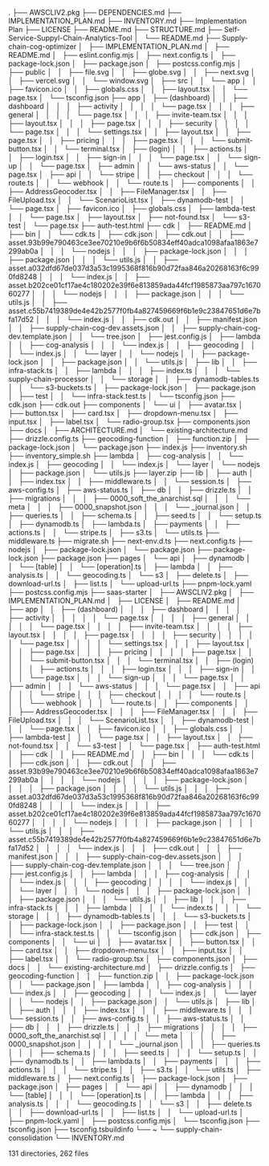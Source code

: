 .
├── AWSCLIV2.pkg
├── DEPENDENCIES.md
├── IMPLEMENTATION_PLAN.md
├── INVENTORY.md
├── Implementation Plan
├── LICENSE
├── README.md
├── STRUCTURE.md
├── Self-Service-Suppyl-Chain-Analytics-Tool
│   └── README.md
├── Supply-chain-cog-optimizer
│   ├── IMPLEMENTATION_PLAN.md
│   ├── README.md
│   ├── eslint.config.mjs
│   ├── next.config.ts
│   ├── package-lock.json
│   ├── package.json
│   ├── postcss.config.mjs
│   ├── public
│   │   ├── file.svg
│   │   ├── globe.svg
│   │   ├── next.svg
│   │   ├── vercel.svg
│   │   └── window.svg
│   ├── src
│   │   └── app
│   │       ├── favicon.ico
│   │       ├── globals.css
│   │       ├── layout.tsx
│   │       └── page.tsx
│   └── tsconfig.json
├── app
│   ├── (dashboard)
│   │   ├── dashboard
│   │   │   ├── activity
│   │   │   │   └── page.tsx
│   │   │   ├── general
│   │   │   │   └── page.tsx
│   │   │   ├── invite-team.tsx
│   │   │   ├── layout.tsx
│   │   │   ├── page.tsx
│   │   │   ├── security
│   │   │   │   └── page.tsx
│   │   │   └── settings.tsx
│   │   ├── layout.tsx
│   │   ├── page.tsx
│   │   ├── pricing
│   │   │   ├── page.tsx
│   │   │   └── submit-button.tsx
│   │   └── terminal.tsx
│   ├── (login)
│   │   ├── actions.ts
│   │   ├── login.tsx
│   │   ├── sign-in
│   │   │   └── page.tsx
│   │   └── sign-up
│   │       └── page.tsx
│   ├── admin
│   │   └── aws-status
│   │       └── page.tsx
│   ├── api
│   │   └── stripe
│   │       ├── checkout
│   │       │   └── route.ts
│   │       └── webhook
│   │           └── route.ts
│   ├── components
│   │   ├── AddressGeocoder.tsx
│   │   ├── FileManager.tsx
│   │   ├── FileUpload.tsx
│   │   └── ScenarioList.tsx
│   ├── dynamodb-test
│   │   └── page.tsx
│   ├── favicon.ico
│   ├── globals.css
│   ├── lambda-test
│   │   └── page.tsx
│   ├── layout.tsx
│   ├── not-found.tsx
│   └── s3-test
│       └── page.tsx
├── auth-test.html
├── cdk
│   ├── README.md
│   ├── bin
│   │   └── cdk.ts
│   ├── cdk.json
│   ├── cdk.out
│   │   ├── asset.93b99e790463ce3ee70210e9b6f6b50834eff40adca1098afaa1863e7299ab0a
│   │   │   └── nodejs
│   │   │       ├── package-lock.json
│   │   │       ├── package.json
│   │   │       └── utils.js
│   │   ├── asset.a032dfd67de037d3a53c1995368f816b90d72faa846a20268163f6c990fd8248
│   │   │   └── index.js
│   │   ├── asset.b202ce01cf17ae4c180202e39f6e813859ada44fcf1985873aa797c167060277
│   │   │   └── nodejs
│   │   │       ├── package.json
│   │   │       └── utils.js
│   │   ├── asset.c55b7419389de4e42b2577f0fb4a827459669f6b1e9c23847651d6e7bfa17d52
│   │   │   └── index.js
│   │   ├── cdk.out
│   │   ├── manifest.json
│   │   ├── supply-chain-cog-dev.assets.json
│   │   ├── supply-chain-cog-dev.template.json
│   │   └── tree.json
│   ├── jest.config.js
│   ├── lambda
│   │   ├── cog-analysis
│   │   │   └── index.js
│   │   ├── geocoding
│   │   │   └── index.js
│   │   └── layer
│   │       └── nodejs
│   │           ├── package-lock.json
│   │           ├── package.json
│   │           └── utils.js
│   ├── lib
│   │   ├── infra-stack.ts
│   │   ├── lambda
│   │   │   ├── index.ts
│   │   │   └── supply-chain-processor
│   │   └── storage
│   │       ├── dynamodb-tables.ts
│   │       └── s3-buckets.ts
│   ├── package-lock.json
│   ├── package.json
│   ├── test
│   │   └── infra-stack.test.ts
│   └── tsconfig.json
├── cdk.json
├── cdk.out
├── components
│   └── ui
│       ├── avatar.tsx
│       ├── button.tsx
│       ├── card.tsx
│       ├── dropdown-menu.tsx
│       ├── input.tsx
│       ├── label.tsx
│       └── radio-group.tsx
├── components.json
├── docs
│   ├── ARCHITECTURE.md
│   └── existing-architecture.md
├── drizzle.config.ts
├── geocoding-function
│   ├── function.zip
│   ├── package-lock.json
│   └── package.json
├── index.js
├── inventory.sh
├── inventory_simple.sh
├── lambda
│   ├── cog-analysis
│   │   └── index.js
│   ├── geocoding
│   │   └── index.js
│   └── layer
│       └── nodejs
│           ├── package.json
│           └── utils.js
├── layer.zip
├── lib
│   ├── auth
│   │   ├── index.tsx
│   │   ├── middleware.ts
│   │   └── session.ts
│   ├── aws-config.ts
│   ├── aws-status.ts
│   ├── db
│   │   ├── drizzle.ts
│   │   ├── migrations
│   │   │   ├── 0000_soft_the_anarchist.sql
│   │   │   └── meta
│   │   │       ├── 0000_snapshot.json
│   │   │       └── _journal.json
│   │   ├── queries.ts
│   │   ├── schema.ts
│   │   ├── seed.ts
│   │   └── setup.ts
│   ├── dynamodb.ts
│   ├── lambda.ts
│   ├── payments
│   │   ├── actions.ts
│   │   └── stripe.ts
│   ├── s3.ts
│   └── utils.ts
├── middleware.ts
├── migrate.sh
├── next-env.d.ts
├── next.config.ts
├── nodejs
│   ├── package-lock.json
│   └── package.json
├── package-lock.json
├── package.json
├── pages
│   └── api
│       ├── dynamodb
│       │   └── [table]
│       │       └── [operation].ts
│       ├── lambda
│       │   ├── analysis.ts
│       │   └── geocoding.ts
│       └── s3
│           ├── delete.ts
│           ├── download-url.ts
│           ├── list.ts
│           └── upload-url.ts
├── pnpm-lock.yaml
├── postcss.config.mjs
├── saas-starter
│   ├── AWSCLIV2.pkg
│   ├── IMPLEMENTATION_PLAN.md
│   ├── LICENSE
│   ├── README.md
│   ├── app
│   │   ├── (dashboard)
│   │   │   ├── dashboard
│   │   │   │   ├── activity
│   │   │   │   │   └── page.tsx
│   │   │   │   ├── general
│   │   │   │   │   └── page.tsx
│   │   │   │   ├── invite-team.tsx
│   │   │   │   ├── layout.tsx
│   │   │   │   ├── page.tsx
│   │   │   │   ├── security
│   │   │   │   │   └── page.tsx
│   │   │   │   └── settings.tsx
│   │   │   ├── layout.tsx
│   │   │   ├── page.tsx
│   │   │   ├── pricing
│   │   │   │   ├── page.tsx
│   │   │   │   └── submit-button.tsx
│   │   │   └── terminal.tsx
│   │   ├── (login)
│   │   │   ├── actions.ts
│   │   │   ├── login.tsx
│   │   │   ├── sign-in
│   │   │   │   └── page.tsx
│   │   │   └── sign-up
│   │   │       └── page.tsx
│   │   ├── admin
│   │   │   └── aws-status
│   │   │       └── page.tsx
│   │   ├── api
│   │   │   └── stripe
│   │   │       ├── checkout
│   │   │       │   └── route.ts
│   │   │       └── webhook
│   │   │           └── route.ts
│   │   ├── components
│   │   │   ├── AddressGeocoder.tsx
│   │   │   ├── FileManager.tsx
│   │   │   ├── FileUpload.tsx
│   │   │   └── ScenarioList.tsx
│   │   ├── dynamodb-test
│   │   │   └── page.tsx
│   │   ├── favicon.ico
│   │   ├── globals.css
│   │   ├── lambda-test
│   │   │   └── page.tsx
│   │   ├── layout.tsx
│   │   ├── not-found.tsx
│   │   └── s3-test
│   │       └── page.tsx
│   ├── auth-test.html
│   ├── cdk
│   │   ├── README.md
│   │   ├── bin
│   │   │   └── cdk.ts
│   │   ├── cdk.json
│   │   ├── cdk.out
│   │   │   ├── asset.93b99e790463ce3ee70210e9b6f6b50834eff40adca1098afaa1863e7299ab0a
│   │   │   │   └── nodejs
│   │   │   │       ├── package-lock.json
│   │   │   │       ├── package.json
│   │   │   │       └── utils.js
│   │   │   ├── asset.a032dfd67de037d3a53c1995368f816b90d72faa846a20268163f6c990fd8248
│   │   │   │   └── index.js
│   │   │   ├── asset.b202ce01cf17ae4c180202e39f6e813859ada44fcf1985873aa797c167060277
│   │   │   │   └── nodejs
│   │   │   │       ├── package.json
│   │   │   │       └── utils.js
│   │   │   ├── asset.c55b7419389de4e42b2577f0fb4a827459669f6b1e9c23847651d6e7bfa17d52
│   │   │   │   └── index.js
│   │   │   ├── cdk.out
│   │   │   ├── manifest.json
│   │   │   ├── supply-chain-cog-dev.assets.json
│   │   │   ├── supply-chain-cog-dev.template.json
│   │   │   └── tree.json
│   │   ├── jest.config.js
│   │   ├── lambda
│   │   │   ├── cog-analysis
│   │   │   │   └── index.js
│   │   │   ├── geocoding
│   │   │   │   └── index.js
│   │   │   └── layer
│   │   │       └── nodejs
│   │   │           ├── package-lock.json
│   │   │           ├── package.json
│   │   │           └── utils.js
│   │   ├── lib
│   │   │   ├── infra-stack.ts
│   │   │   ├── lambda
│   │   │   │   └── index.ts
│   │   │   └── storage
│   │   │       ├── dynamodb-tables.ts
│   │   │       └── s3-buckets.ts
│   │   ├── package-lock.json
│   │   ├── package.json
│   │   ├── test
│   │   │   └── infra-stack.test.ts
│   │   └── tsconfig.json
│   ├── cdk.json
│   ├── components
│   │   └── ui
│   │       ├── avatar.tsx
│   │       ├── button.tsx
│   │       ├── card.tsx
│   │       ├── dropdown-menu.tsx
│   │       ├── input.tsx
│   │       ├── label.tsx
│   │       └── radio-group.tsx
│   ├── components.json
│   ├── docs
│   │   └── existing-architecture.md
│   ├── drizzle.config.ts
│   ├── geocoding-function
│   │   ├── function.zip
│   │   ├── package-lock.json
│   │   └── package.json
│   ├── lambda
│   │   ├── cog-analysis
│   │   │   └── index.js
│   │   ├── geocoding
│   │   │   └── index.js
│   │   └── layer
│   │       └── nodejs
│   │           ├── package.json
│   │           └── utils.js
│   ├── lib
│   │   ├── auth
│   │   │   ├── index.tsx
│   │   │   ├── middleware.ts
│   │   │   └── session.ts
│   │   ├── aws-config.ts
│   │   ├── aws-status.ts
│   │   ├── db
│   │   │   ├── drizzle.ts
│   │   │   ├── migrations
│   │   │   │   ├── 0000_soft_the_anarchist.sql
│   │   │   │   └── meta
│   │   │   │       ├── 0000_snapshot.json
│   │   │   │       └── _journal.json
│   │   │   ├── queries.ts
│   │   │   ├── schema.ts
│   │   │   ├── seed.ts
│   │   │   └── setup.ts
│   │   ├── dynamodb.ts
│   │   ├── lambda.ts
│   │   ├── payments
│   │   │   ├── actions.ts
│   │   │   └── stripe.ts
│   │   ├── s3.ts
│   │   └── utils.ts
│   ├── middleware.ts
│   ├── next.config.ts
│   ├── package-lock.json
│   ├── package.json
│   ├── pages
│   │   └── api
│   │       ├── dynamodb
│   │       │   └── [table]
│   │       │       └── [operation].ts
│   │       ├── lambda
│   │       │   ├── analysis.ts
│   │       │   └── geocoding.ts
│   │       └── s3
│   │           ├── delete.ts
│   │           ├── download-url.ts
│   │           ├── list.ts
│   │           └── upload-url.ts
│   ├── pnpm-lock.yaml
│   ├── postcss.config.mjs
│   └── tsconfig.json
├── tsconfig.json
├── tsconfig.tsbuildinfo
└── ~
    └── supply-chain-consolidation
        └── INVENTORY.md

131 directories, 262 files
